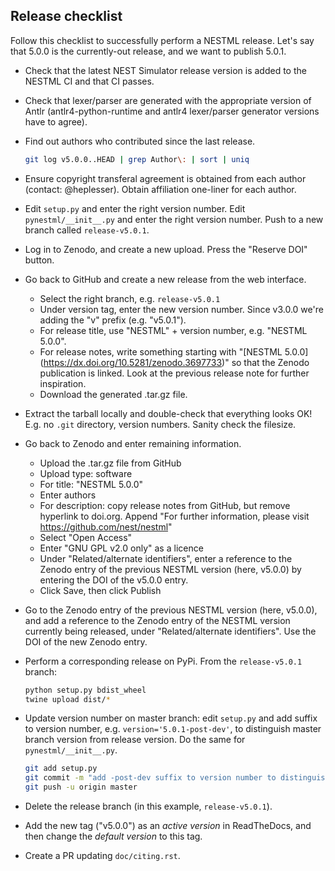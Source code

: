 Release checklist
-----------------

Follow this checklist to successfully perform a NESTML release. Let's say that 5.0.0 is the currently-out release, and we want to publish 5.0.1.

- Check that the latest NEST Simulator release version is added to the NESTML CI and that CI passes.

- Check that lexer/parser are generated with the appropriate version of Antlr (antlr4-python-runtime and antlr4 lexer/parser generator versions have to agree).

- Find out authors who contributed since the last release.

  ```bash
  git log v5.0.0..HEAD | grep Author\: | sort | uniq
  ```

- Ensure copyright transferal agreement is obtained from each author (contact: @heplesser). Obtain affiliation one-liner for each author.

- Edit `setup.py` and enter the right version number. Edit `pynestml/__init__.py` and enter the right version number. Push to a new branch called `release-v5.0.1`.

- Log in to Zenodo, and create a new upload. Press the "Reserve DOI" button.

- Go back to GitHub and create a new release from the web interface. 
  - Select the right branch, e.g. `release-v5.0.1`
  - Under version tag, enter the new version number. Since v3.0.0 we're adding the "v" prefix (e.g. "v5.0.1").
  - For release title, use "NESTML" + version number, e.g. "NESTML 5.0.0".
  - For release notes, write something starting with "\[NESTML 5.0.0\](https://dx.doi.org/10.5281/zenodo.3697733)" so that the Zenodo publication is linked. Look at the previous release note for further inspiration.
  - Download the generated .tar.gz file.

- Extract the tarball locally and double-check that everything looks OK! E.g. no `.git` directory, version numbers. Sanity check the filesize.

- Go back to Zenodo and enter remaining information.
  - Upload the .tar.gz file from GitHub
  - Upload type: software
  - For title: "NESTML 5.0.0"
  - Enter authors
  - For description: copy release notes from GitHub, but remove hyperlink to doi.org. Append "For further information, please visit https://github.com/nest/nestml"
  - Select "Open Access"
  - Enter "GNU GPL v2.0 only" as a licence
  - Under "Related/alternate identifiers", enter a reference to the Zenodo entry of the previous NESTML version (here, v5.0.0) by entering the DOI of the v5.0.0 entry.
  - Click Save, then click Publish

- Go to the Zenodo entry of the previous NESTML version (here, v5.0.0), and add a reference to the Zenodo entry of the NESTML version currently being released, under "Related/alternate identifiers". Use the DOI of the new Zenodo entry.

- Perform a corresponding release on PyPi. From the `release-v5.0.1` branch:

  ```bash
  python setup.py bdist_wheel
  twine upload dist/*
  ```

- Update version number on master branch: edit `setup.py` and add suffix to version number, e.g. `version='5.0.1-post-dev'`, to distinguish master branch version from release version. Do the same for `pynestml/__init__.py`.

  ```bash
  git add setup.py
  git commit -m "add -post-dev suffix to version number to distinguish master branch version from release version"
  git push -u origin master
  ```

- Delete the release branch (in this example, `release-v5.0.1`).
- Add the new tag ("v5.0.0") as an _active version_ in ReadTheDocs, and then change the _default version_ to this tag.
- Create a PR updating ``doc/citing.rst``.
